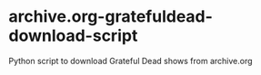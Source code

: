 archive.org-gratefuldead-download-script
========================================

Python script to download Grateful Dead shows from archive.org

